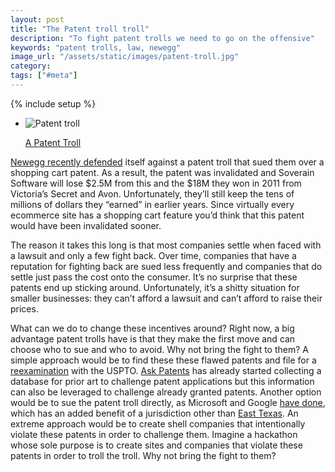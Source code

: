 ```yaml
---
layout: post
title: "The Patent troll troll"
description: "To fight patent trolls we need to go on the offensive"
keywords: "patent trolls, law, newegg"
image_url: "/assets/static/images/patent-troll.jpg"
category:
tags: ["#meta"]
---
```

{% include setup %}
<ul class="thumbnails">
  <li class="span6 offset1">
    <div class="thumbnail" style="border:none;">
      <img src="{{ IMG_PATH }}patent-troll.jpg" alt="Patent troll">
      <p class="center"><a href="http://www.article-3.com/fending-off-trolls-and-avoiding-elephants-99273">A Patent Troll</a></p>
    </div>
  </li>
</ul>

<p><a href="http://arstechnica.com/tech-policy/2013/01/how-newegg-crushed-the-shopping-cart-patent-and-saved-online-retail/">Newegg recently defended</a> itself against a patent troll that sued them over a shopping cart patent. As a result, the patent was invalidated and Soverain Software will lose $2.5M from this and the $18M they won in 2011 from Victoria’s Secret and Avon. Unfortunately, they’ll still keep the tens of millions of dollars they “earned” in earlier years. Since virtually every ecommerce site has a shopping cart feature you’d think that this patent would have been invalidated sooner.</p>

The reason it takes this long is that most companies settle when faced with a lawsuit and only a few fight back. Over time, companies that have a reputation for fighting back are sued less frequently and companies that do settle just pass the cost onto the consumer. It’s no surprise that these patents end up sticking around. Unfortunately, it’s a shitty situation for smaller businesses: they can’t afford a lawsuit and can’t afford to raise their prices.

What can we do to change these incentives around? Right now, a big advantage patent trolls have is that they make the first move and can choose who to sue and who to avoid. Why not bring the fight to them? A simple approach would be to find these these flawed patents and file for a <a href="http://en.wikipedia.org/wiki/Reexamination">reexamination</a> with the USPTO. <a href="http://patents.stackexchange.com/">Ask Patents</a> has already started collecting a database for prior art to challenge patent applications but this information can also be leveraged to challenge already granted patents. Another option would be to sue the patent troll directly, as Microsoft and Google <a href="http://www.fosspatents.com/2011/03/microsoft-and-google-jointly-sue-geotag.html">have done</a>, which has an added benefit of a jurisdiction other than <a href="http://www.thejuryexpert.com/2010/03/east-texas-jurors-and-patent-litigation/">East Texas</a>. An extreme approach would be to create shell companies that intentionally violate these patents in order to challenge them. Imagine a hackathon whose sole purpose is to create sites and companies that violate these patents in order to troll the troll. Why not bring the fight to them?